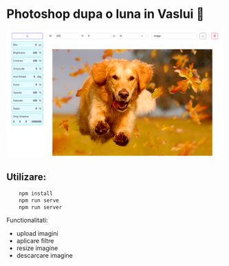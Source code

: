 # Photoshop dupa o luna in Vaslui :hand_over_mouth:


![Image Editor, print screen](/v1/src/assets/image-editor.png)


## Utilizare:

```
    npm install
    npm run serve
    npm run server
```


Functionalitati:

- upload imagini
- aplicare filtre
- resize imagine
- descarcare imagine
